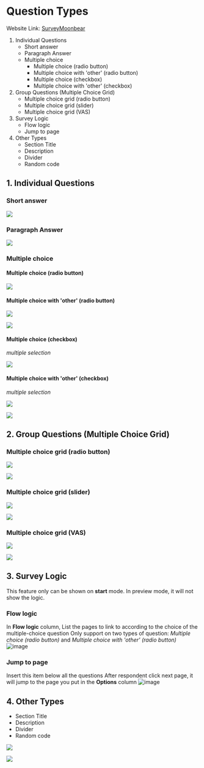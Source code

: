 # Question Types
Website Link: [SurveyMoonbear](https://moonbear.herokuapp.com)

1. Individual Questions
    -  Short answer
    -  Paragraph Answer
    -  Multiple choice
        - Multiple choice (radio button)
        - Multiple choice with 'other' (radio button)
        - Multiple choice (checkbox) 
        - Multiple choice with 'other' (checkbox)
2. Group Questions (Multiple Choice Grid)
    - Multiple choice grid (radio button)
    - Multiple choice grid (slider)
    - Multiple choice grid (VAS)
3. Survey Logic
    - Flow logic
    - Jump to page
4. Other Types
    - Section Title
    - Description
    - Divider
    - Random code

## 1. Individual Questions
### Short answer
![](https://paper-attachments.dropbox.com/s_90346EDD8ED47A999E444B905C45804AE145247B244F0B372B968E5A037C08B1_1555307723087_image.png)

### Paragraph Answer
![](https://paper-attachments.dropbox.com/s_90346EDD8ED47A999E444B905C45804AE145247B244F0B372B968E5A037C08B1_1555307734737_image.png)

### Multiple choice
#### Multiple choice (radio button)
![](https://paper-attachments.dropbox.com/s_90346EDD8ED47A999E444B905C45804AE145247B244F0B372B968E5A037C08B1_1555307497955_image.png)

#### Multiple choice with 'other' (radio button)
![](https://paper-attachments.dropbox.com/s_90346EDD8ED47A999E444B905C45804AE145247B244F0B372B968E5A037C08B1_1555307897111_image.png)

![](https://paper-attachments.dropbox.com/s_90346EDD8ED47A999E444B905C45804AE145247B244F0B372B968E5A037C08B1_1555308208593_image.png)


#### Multiple choice (checkbox) 
*multiple selection*

![](https://paper-attachments.dropbox.com/s_90346EDD8ED47A999E444B905C45804AE145247B244F0B372B968E5A037C08B1_1555307978409_image.png)

#### Multiple choice with 'other' (checkbox)
*multiple selection*

![](https://paper-attachments.dropbox.com/s_90346EDD8ED47A999E444B905C45804AE145247B244F0B372B968E5A037C08B1_1555307920797_image.png)

![](https://paper-attachments.dropbox.com/s_90346EDD8ED47A999E444B905C45804AE145247B244F0B372B968E5A037C08B1_1555308171301_image.png)


## 2. Group Questions (Multiple Choice Grid)
### Multiple choice grid (radio button)
![](https://paper-attachments.dropbox.com/s_90346EDD8ED47A999E444B905C45804AE145247B244F0B372B968E5A037C08B1_1555307366174_image.png)

![](https://paper-attachments.dropbox.com/s_90346EDD8ED47A999E444B905C45804AE145247B244F0B372B968E5A037C08B1_1555307280135_image.png)

### Multiple choice grid (slider)
![](https://paper-attachments.dropbox.com/s_90346EDD8ED47A999E444B905C45804AE145247B244F0B372B968E5A037C08B1_1555307329493_image.png)

![](https://paper-attachments.dropbox.com/s_90346EDD8ED47A999E444B905C45804AE145247B244F0B372B968E5A037C08B1_1555307193245_image.png)

### Multiple choice grid (VAS)
![](https://paper-attachments.dropbox.com/s_90346EDD8ED47A999E444B905C45804AE145247B244F0B372B968E5A037C08B1_1555307396083_image.png)

![](https://paper-attachments.dropbox.com/s_90346EDD8ED47A999E444B905C45804AE145247B244F0B372B968E5A037C08B1_1555307168701_image.png)


## 3. Survey Logic
This feature only can be shown on **start** mode. In preview mode, it will not show the logic.
### Flow logic
In **Flow logic** column, List the pages to link to according to the choice of the multiple-choice question
Only support on two types of question: _Multiple choice (radio button)_ and _Multiple choice with 'other' (radio button)_
![image](https://user-images.githubusercontent.com/44396169/171603444-ae5ad0f1-74ed-40e9-a079-3143725223bf.png)

### Jump to page
Insert this item below all the questions
After respondent click next page, it will jump to the page you put in the **Options** column
![image](https://user-images.githubusercontent.com/44396169/171602680-35ac2041-2a2c-430e-a1db-d9dd0563f4ec.png)


## 4. Other Types
- Section Title
- Description
- Divider
- Random code

![](https://paper-attachments.dropbox.com/s_90346EDD8ED47A999E444B905C45804AE145247B244F0B372B968E5A037C08B1_1555308367916_image.png)

![](https://paper-attachments.dropbox.com/s_90346EDD8ED47A999E444B905C45804AE145247B244F0B372B968E5A037C08B1_1555308392594_image.png)


